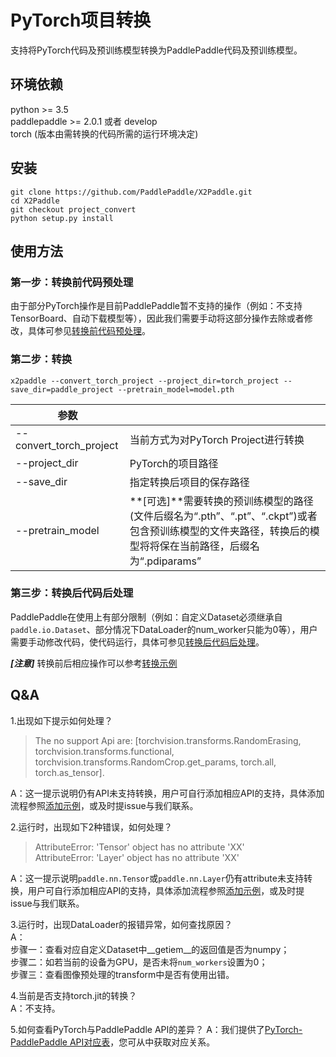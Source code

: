 # PyTorch项目转换

支持将PyTorch代码及预训练模型转换为PaddlePaddle代码及预训练模型。

## 环境依赖
python >= 3.5  
paddlepaddle >= 2.0.1 或者 develop   
torch (版本由需转换的代码所需的运行环境决定)

## 安装
```
git clone https://github.com/PaddlePaddle/X2Paddle.git
cd X2Paddle
git checkout project_convert
python setup.py install
```

## 使用方法
### 第一步：转换前代码预处理
由于部分PyTorch操作是目前PaddlePaddle暂不支持的操作（例如：不支持TensorBoard、自动下载模型等），因此我们需要手动将这部分操作去除或者修改，具体可参见[转换前代码预处理](./before_convert.md)。



### 第二步：转换
``` shell
x2paddle --convert_torch_project --project_dir=torch_project --save_dir=paddle_project --pretrain_model=model.pth
```
| 参数 | |
|----------|--------------|
|--convert_torch_project | 当前方式为对PyTorch Project进行转换 |
|--project_dir | PyTorch的项目路径 |
|--save_dir | 指定转换后项目的保存路径 |
|--pretrain_model | **[可选]**需要转换的预训练模型的路径(文件后缀名为“.pth”、“.pt”、“.ckpt”)或者包含预训练模型的文件夹路径，转换后的模型将将保在当前路径，后缀名为“.pdiparams” |


### 第三步：转换后代码后处理
PaddlePaddle在使用上有部分限制（例如：自定义Dataset必须继承自`paddle.io.Dataset`、部分情况下DataLoader的num_worker只能为0等），用户需要手动修改代码，使代码运行，具体可参见[转换后代码后处理](./after_convert.md)。

***[注意]*** 转换前后相应操作可以参考[转换示例](./demo.md)

## Q&A
1.出现如下提示如何处理？  
> The no support Api are: [torchvision.transforms.RandomErasing, torchvision.transforms.functional, torchvision.transforms.RandomCrop.get_params, torch.all, torch.as_tensor].  

A：这一提示说明仍有API未支持转换，用户可自行添加相应API的支持，具体添加流程参照[添加示例](./add_api.md)，或及时提issue与我们联系。 

2.运行时，出现如下2种错误，如何处理？  
> AttributeError: 'Tensor' object has no attribute 'XX'  
> AttributeError: 'Layer' object has no attribute 'XX'  

A：这一提示说明`paddle.nn.Tensor`或`paddle.nn.Layer`仍有attribute未支持转换，用户可自行添加相应API的支持，具体添加流程参照[添加示例](./add_api.md)，或及时提issue与我们联系。 


3.运行时，出现DataLoader的报错异常，如何查找原因？  
A：  
步骤一：查看对应自定义Dataset中\_\_getiem\_\_的返回值是否为numpy；  
步骤二：如若当前的设备为GPU，是否未将`num_workers`设置为0；  
步骤三：查看图像预处理的transform中是否有使用出错。  

4.当前是否支持torch.jit的转换？  
A：不支持。  

5.如何查看PyTorch与PaddlePaddle API的差异？
A：我们提供了[PyTorch-PaddlePaddle API对应表](./API_docs/README.md)，您可从中获取对应关系。